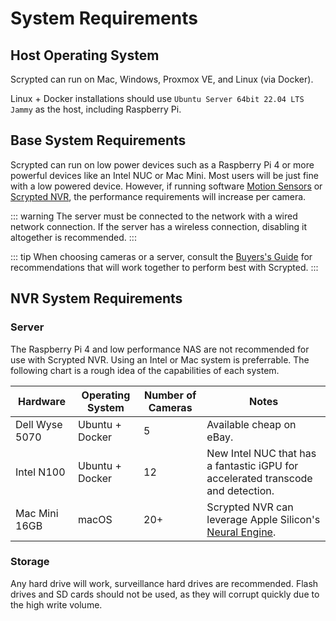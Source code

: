 # System Requirements

## Host Operating System

Scrypted can run on Mac, Windows, Proxmox VE, and Linux (via Docker).

<!--@include: ./parts/proxmox-tip.md-->

Linux + Docker installations should use `Ubuntu Server 64bit 22.04 LTS Jammy` as the host, including Raspberry Pi.

## Base System Requirements

Scrypted can run on low power devices such as a Raspberry Pi 4 or more powerful devices like an Intel NUC or Mac Mini. Most users will be just fine with a low powered device. However, if running software [Motion Sensors](/detection/motion-detection) or [Scrypted NVR](/scrypted-nvr/), the performance requirements will increase per camera.

::: warning
The server must be connected to the network with a wired network connection. If the server has a wireless connection, disabling it altogether is recommended.
:::

::: tip
When choosing cameras or a server, consult the [Buyers's Guide](/buyers-guide/) for recommendations that will work together to perform best with Scrypted.
:::

## NVR System Requirements

### Server

The Raspberry Pi 4 and low performance NAS are not recommended for use with Scrypted NVR. Using an Intel or Mac system is preferrable. The following chart is a rough idea of the capabilities of each system.

|Hardware|Operating System|Number of Cameras|Notes|
|-|-|-|-|
|Dell Wyse 5070|Ubuntu + Docker|5|Available cheap on eBay.|
|Intel N100|Ubuntu + Docker|12|New Intel NUC that has a fantastic iGPU for accelerated transcode and detection.|
|Mac Mini 16GB|macOS|20+|Scrypted NVR can leverage Apple Silicon's [Neural Engine](https://www.makeuseof.com/what-is-a-neural-engine-how-does-it-work/).|

### Storage

Any hard drive will work, surveillance hard drives are recommended. Flash drives and SD cards should not be used, as they will corrupt quickly due to the high write volume.
